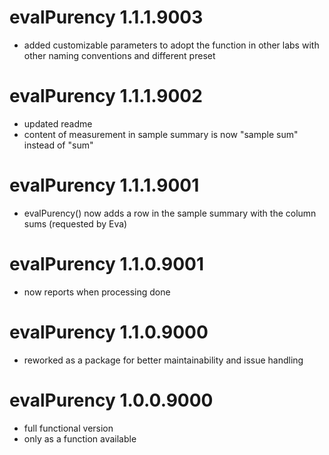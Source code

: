 # evalPurency 1.1.1.9003

  - added customizable parameters to adopt the function in other labs with other naming conventions and different preset

# evalPurency 1.1.1.9002

  - updated readme
  - content of measurement in sample summary is now "sample sum" instead of "sum"
  
# evalPurency 1.1.1.9001

  - evalPurency() now adds a row in the sample summary with the column sums (requested by Eva)

# evalPurency 1.1.0.9001

  - now reports when processing done

# evalPurency 1.1.0.9000

  - reworked as a package for better maintainability and issue handling

# evalPurency 1.0.0.9000

  - full functional version
  - only as a function available
